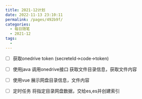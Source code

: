 ```yaml
---
title: 2021-12计划
date: 2022-11-13 23:10:11
permalink: /pages/492b9f/
categories:
  - 每日随笔
  - 2021-12
tags:
  - 
---
```

- [ ] 获取onedrive token (secreteId->code->token) 

- [ ] 使用java 调用onedrive接口  获取文件目录信息，获取文件内容

- [ ] 使用vue 展示网盘目录信息，文件内容

- [ ] 定时任务 将指定目录网盘数据，交给es,es并创建索引 